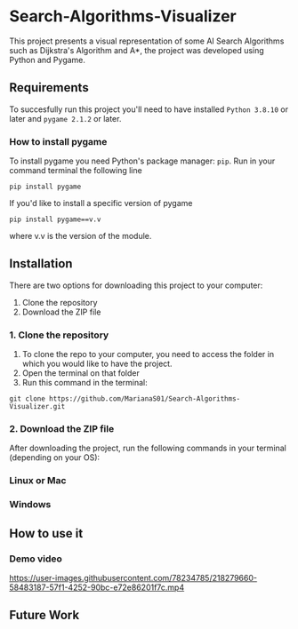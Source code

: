 # **Search-Algorithms-Visualizer**
This project presents a visual representation of some AI Search Algorithms such as Dijkstra's Algorithm and A*, the project was developed using Python and Pygame.

## **Requirements**
To succesfully run this project you'll need to have installed `Python 3.8.10` or later and `pygame 2.1.2` or later.

### **How to install pygame**
To install pygame you need Python's package manager: `pip`.
Run in your command terminal the following line
```
pip install pygame
```
If you'd like to install a specific version of pygame
```
pip install pygame==v.v
```
where v.v is the version of the module.

## **Installation**
There are two options for downloading this project to your computer:
1. Clone the repository
2. Download the ZIP file

### 1. Clone the repository
1. To clone the repo to your computer, you need to access the folder in which you would like to have the project.
2. Open the terminal on that folder
3. Run this command in the terminal:
```
git clone https://github.com/MarianaS01/Search-Algorithms-Visualizer.git
```

### 2. Download the ZIP file


After downloading the project, run the following commands in your terminal (depending on your OS):

### Linux or Mac

### Windows


## **How to use it**

### Demo video
https://user-images.githubusercontent.com/78234785/218279660-58483187-57f1-4252-90bc-e72e86201f7c.mp4

## **Future Work**

